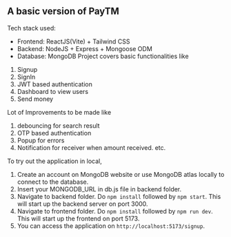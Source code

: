 
## A basic version of PayTM
Tech stack used:
* Frontend: ReactJS(Vite) + Tailwind CSS
* Backend: NodeJS + Express + Mongoose ODM
* Database: MongoDB
Project covers basic functionalities like
1. Signup
2. SignIn
3. JWT based authentication
4. Dashboard to view users
5. Send money

Lot of Improvements to be made like
1. debouncing for search result
2. OTP based authentication
3. Popup for errors
4. Notification for receiver when amount received.
etc.

To try out the application in local,
1. Create an account on MongoDB website or use MongoDB atlas locally to connect to the database.
2. Insert your MONGODB_URL in db.js file in backend folder.
3. Navigate to backend folder. Do `npm install` followed by `npm start`. This will start up the backend server on port 3000.
4. Navigate to frontend folder. Do `npm install` followed by `npm run dev`. This will start up the frontend on port 5173.
5. You can access the application on `http://localhost:5173/signup`.
